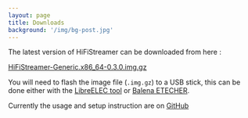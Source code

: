 ```yaml
---
layout: page
title: Downloads
background: '/img/bg-post.jpg'
---
```


The latest version of HiFiStreamer can be downloaded from here :

[HiFiStreamer-Generic.x86_64-0.3.0.img.gz](https://github.com/orenskl/HiFiStreamer/releases/download/0.3.0/HiFiStreamer-Generic.x86_64-0.3.0.img.gz)

You will need to flash the image file (`.img.gz`) to a USB stick, this can be done either with the [LibreELEC tool](https://libreelec.tv/downloads/) or [Balena ETECHER](https://www.balena.io/etcher).

Currently the usage and setup instruction are on [GitHub](https://github.com/orenskl/HiFiStreamer#readme)
